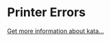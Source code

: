 Printer Errors
=
[Get more information about kata...](https://www.codewars.com//kata//kata/56541980fa08ab47a0000040)